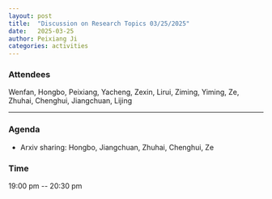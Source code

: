 ```yaml
---
layout: post
title:  "Discussion on Research Topics 03/25/2025"
date:   2025-03-25
author: Peixiang Ji
categories: activities
---
```


### Attendees

Wenfan, Hongbo, Peixiang, Yacheng, Zexin, Lirui, Ziming, Yiming, Ze, Zhuhai, Chenghui, Jiangchuan, Lijing

---

### Agenda

- Arxiv sharing: Hongbo, Jiangchuan, Zhuhai, Chenghui, Ze

### Time

19:00 pm -- 20:30 pm

